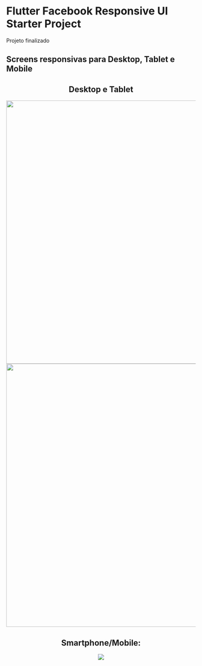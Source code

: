 # Flutter Facebook Responsive UI Starter Project

Projeto finalizado

## Screens responsivas para Desktop, Tablet e Mobile
<div align="center">
  <h2 font-size="20">
    Desktop e Tablet
  </h2>
  <img src="https://user-images.githubusercontent.com/67521304/196810551-e454e810-40d4-4bae-88b4-28a6261725cf.png"/ width="700">
  <img src="https://user-images.githubusercontent.com/67521304/196811540-c607ff4a-ec5e-4972-b3bc-99ac75fa26a4.png"/ width="700">
  <h2>
    Smartphone/Mobile:
  </h2>
  <img src="https://user-images.githubusercontent.com/67521304/196810859-9380364b-02d0-4d4e-aa2e-6ccf69bd14fc.png"/>
</div>
